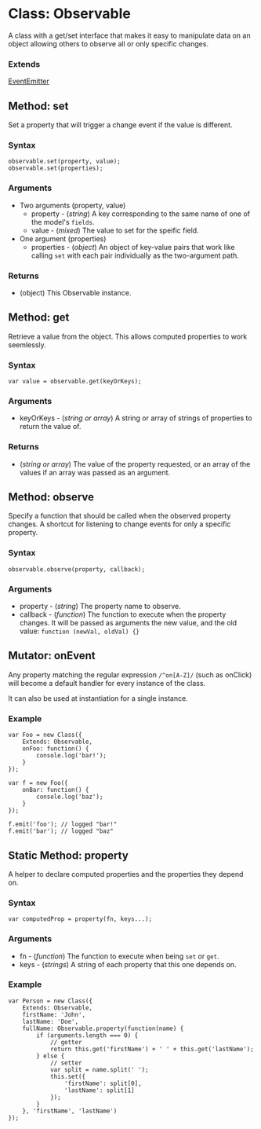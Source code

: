 # Class: Observable

A class with a get/set interface that makes it easy to manipulate data
on an object allowing others to observe all or only specific changes.

### Extends

[EventEmitter](./events.md#EventEmitter)

## Method: set

Set a property that will trigger a change event if the value is
different.

### Syntax

	observable.set(property, value);
	observable.set(properties);

### Arguments

- Two arguments (property, value)
    - property - (_string_) A key corresponding to the same name of one
      of the model's `fields`.
    - value - (_mixed_) The value to set for the speific field.
- One argument (properties)
    - properties - (_object_) An object of key-value pairs that work
      like calling `set` with each pair individually as the two-argument
      path.

### Returns

- (object) This Observable instance.

## Method: get

Retrieve a value from the object. This allows computed properties to
work seemlessly.

### Syntax

	var value = observable.get(keyOrKeys);

### Arguments

- keyOrKeys - (_string or array_) A string or array of strings of
  properties to return the value of.

### Returns

- (_string or array_) The value of the property requested, or an array of the values
  if an array was passed as an argument.

## Method: observe

Specify a function that should be called when the observed property
changes. A shortcut for listening to change events for only a specific
property.

### Syntax

	observable.observe(property, callback);

### Arguments

- property - (_string_) The property name to observe.
- callback - (_function_) The function to execute when the property
  changes. It will be passed as arguments the new value, and the old
  value: `function (newVal, oldVal) {}`

## Mutator: onEvent

Any property matching the regular expression `/^on[A-Z]/` (such as
onClick) will become a default handler for every instance of the class.

It can also be used at instantiation for a single instance.

### Example

	var Foo = new Class({
		Extends: Observable,
		onFoo: function() {
			console.log('bar!');
		}
	});

	var f = new Foo({
		onBar: function() {
			console.log('baz');
		}
	});

	f.emit('foo'); // logged "bar!"
	f.emit('bar'); // logged "baz"

## Static Method: property

A helper to declare computed properties and the properties they depend
on.

### Syntax

	var computedProp = property(fn, keys...);

### Arguments

- fn - (_function_) The function to execute when being `set` or `get`.
- keys - (_strings_) A string of each property that this one depends on.

### Example

	var Person = new Class({
		Extends: Observable,
		firstName: 'John',
		lastName: 'Doe',
		fullName: Observable.property(function(name) {
			if (arguments.length === 0) {
				// getter
				return this.get('firstName') + ' ' + this.get('lastName');
			} else {
				// setter
				var split = name.split(' ');
				this.set({
					'firstName': split[0],
					'lastName': split[1]
				});
			}
		}, 'firstName', 'lastName')
	});
